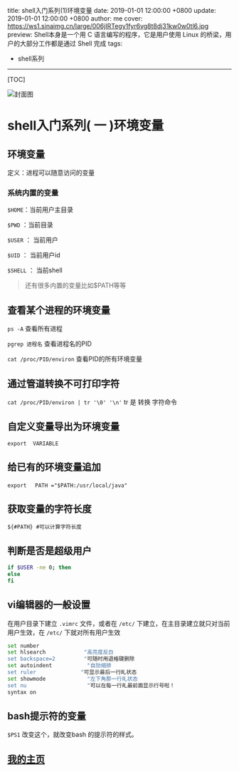 title: shell入门系列(1)环境变量
date: 2019-01-01 12:00:00 +0800
update: 2019-01-01 12:00:00 +0800
author: me
cover: https://ws1.sinaimg.cn/large/006jIRTegy1fyr6vg8t8dj31kw0w0tl6.jpg
preview:  Shell本身是一个用 C 语言编写的程序，它是用户使用 Linux 的桥梁，用户的大部分工作都是通过 Shell 完成
tags:


  - shell系列

---

[TOC]

![封面图](https://ws1.sinaimg.cn/large/006jIRTegy1fyr6vg8t8dj31kw0w0tl6.jpg)

# shell入门系列( 一 )环境变量





## 环境变量

定义：进程可以随意访问的变量

### 系统内置的变量

`$HOME`：当前用户主目录

`$PWD` ：当前目录

`$USER` ： 当前用户

`$UID` ： 当前用户id

`$SHELL` ： 当前shell 

> 还有很多内置的变量比如$PATH等等

## 查看某个进程的环境变量

`ps -A` 查看所有进程

`pgrep 进程名` 查看进程名的PID

`cat /proc/PID/environ` 查看PID的所有环境变量

## 通过管道转换不可打印字符

`cat /proc/PID/environ | tr '\0' '\n'` tr 是 转换 字符命令

## 自定义变量导出为环境变量

`export  VARIABLE`

## 给已有的环境变量追加

`export 　PATH ="$PATH:/usr/local/java"`

## 获取变量的字符长度

`${#PATH} #可以计算字符长度`

## 判断是否是超级用户

```bash
if $USER -ne 0; then
else 
fi
```

## vi编辑器的一般设置

在用户目录下建立 `.vimrc` 文件，或者在 `/etc/` 下建立，在主目录建立就只对当前用户生效，在 `/etc/` 下就对所有用户生效

```bash
set number
set hlsearch            "高亮度反白   
set backspace=2         "可随时用退格键删除   
set autoindent           "自劢缩排   
set ruler              "可显示最后一行癿状态   
set showmode             "左下角那一行癿状态   
set nu                   "可以在每一行癿最前面显示行号啦！   
syntax on
```

## bash提示符的变量

`$PS1` 改变这个，就改变bash 的提示符的样式。

## [我的主页](https://suveng.github.io/blog/)